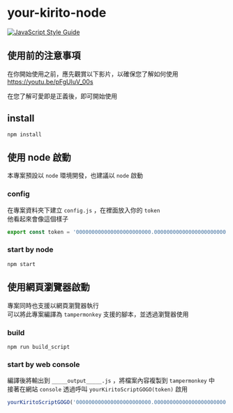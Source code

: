 # your-kirito-node

[![JavaScript Style Guide](https://cdn.rawgit.com/standard/standard/master/badge.svg)](https://github.com/standard/standard)

## 使用前的注意事項

在你開始使用之前，應先觀賞以下影片，以確保您了解如何使用  
<https://youtu.be/pFgUluV_00s>

在您了解可愛即是正義後，即可開始使用

## install

```shell
npm install
```

## 使用 node 啟動

本專案預設以 `node` 環境開發，也建議以 `node` 啟動

### config

在專案資料夾下建立 `config.js` ，在裡面放入你的 `token`  
他看起來會像這個樣子

```js
export const token = '000000000000000000000000.00000000000000000000000.000000000000000000000'
```

### start by node

```shell
npm start
```

## 使用網頁瀏覽器啟動

專案同時也支援以網頁瀏覽器執行  
可以將此專案編譯為 `tampermonkey` 支援的腳本，並透過瀏覽器使用

### build

```shell
npm run build_script
```

### start by web console

編譯後將輸出到 `_____output_____.js` ，將檔案內容複製到 `tampermonkey` 中  
接著在網站 `console` 透過呼叫 `yourKiritoScriptGOGO(token)` 啟用

```js
yourKiritoScriptGOGO('000000000000000000000000.00000000000000000000000.000000000000000000000')
```
